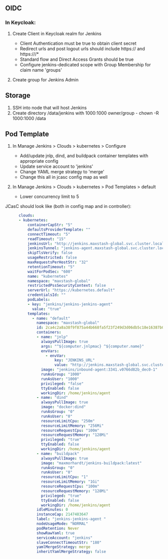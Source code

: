 ## OIDC

### In Keycloak:
1. Create Client in Keycloak realm for Jenkins
   - Client Authentication must be true to obtain client secret
   - Redirect urls and post logout urls should include https://<dns> and https://<dns>/*
   - Standard flow and Direct Access Grants should be true
   - Configure jenkins-dedicated scope with Group Membership for claim name 'groups'

2. Create group for Jenkins Admin

## Storage
1. SSH into node that will host Jenkins
2. Create directory /data/jenkins with 1000:1000 owner/group - chown -R 1000:1000 /data

## Pod Template
1. In Manage Jenkins > Clouds > kubernetes > Configure
   - Add/update jnlp, dind, and buildpack container templates with appropriate config
   - Update service account to 'jenkins'
   - Change YAML merge strategy to 'merge'
   - Change this all in jcasc config map as well

2. In Manage Jenkins > Clouds > kubernetes > Pod Templates > default
   - Lower concurrency limit to 5

JCasC should look like (both in config map and in controller):

```yaml
      clouds:
      - kubernetes:
          containerCapStr: "5"
          defaultsProviderTemplate: ""
          connectTimeout: "5"
          readTimeout: "15"
          jenkinsUrl: "http://jenkins.maxstash-global.svc.cluster.local:8080"
          jenkinsTunnel: "jenkins-agent.maxstash-global.svc.cluster.local:50000"
          skipTlsVerify: false
          usageRestricted: false
          maxRequestsPerHostStr: "32"
          retentionTimeout: "5"
          waitForPodSec: "600"
          name: "kubernetes"
          namespace: "maxstash-global"
          restrictedPssSecurityContext: false
          serverUrl: "https://kubernetes.default"
          credentialsId: ""
          podLabels:
          - key: "jenkins/jenkins-jenkins-agent"
            value: "true"
          templates:
            - name: "default"
              namespace: "maxstash-global"
              id: 2ca4c2a8a38f9f875a44b668fa5f23f249d3d06db5c18e16387b0c85d7e8bafa
              containers:
              - name: "jnlp"
                alwaysPullImage: true
                args: "^${computer.jnlpmac} ^${computer.name}"
                envVars:
                  - envVar:
                      key: "JENKINS_URL"
                      value: "http://jenkins.maxstash-global.svc.cluster.local:8080/"
                image: "jenkins/inbound-agent:3341.v0766d82b_dec0-1"
                runAsGroup: "1000"
                runAsUser: "1000"
                privileged: "false"
                ttyEnabled: false
                workingDir: /home/jenkins/agent  
              - name: "dind"
                alwaysPullImage: true
                image: "docker:dind"
                runAsGroup: "0"
                runAsUser: "0"
                resourceLimitCpu: "250m"
                resourceLimitMemory: "256Mi"
                resourceRequestCpu: "100m"
                resourceRequestMemory: "128Mi"
                privileged: "true"
                ttyEnabled: false
                workingDir: /home/jenkins/agent
              - name: "buildpack"
                alwaysPullImage: true
                image: "maxmorhardt/jenkins-buildpack:latest"
                runAsGroup: "0"
                runAsUser: "0"
                resourceLimitCpu: "1"
                resourceLimitMemory: "1Gi"
                resourceRequestCpu: "100m"
                resourceRequestMemory: "128Mi"
                privileged: "true"
                ttyEnabled: false
                workingDir: /home/jenkins/agent
              idleMinutes: 0
              instanceCap: 2147483647
              label: "jenkins-jenkins-agent "
              nodeUsageMode: "NORMAL"
              podRetention: Never
              showRawYaml: true
              serviceAccount: "jenkins"
              slaveConnectTimeoutStr: "180"
              yamlMergeStrategy: merge
              inheritYamlMergeStrategy: false
```